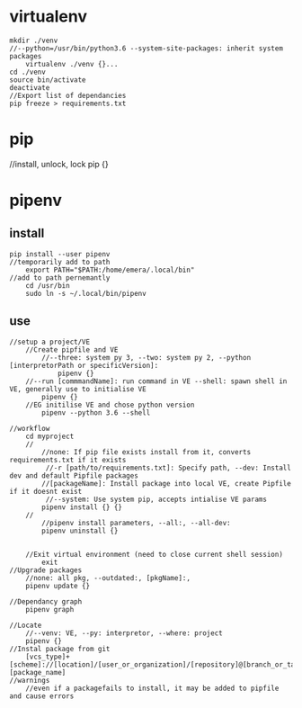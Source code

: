 # virtualenv
	mkdir ./venv
	//--python=/usr/bin/python3.6 --system-site-packages: inherit system packages
        virtualenv ./venv {}...
	cd ./venv
	source bin/activate
	deactivate
	//Export list of dependancies 
	pip freeze > requirements.txt
# pip
//install, unlock, lock
pip {}

# pipenv
## install
    pip install --user pipenv
    //temporarily add to path
        export PATH="$PATH:/home/emera/.local/bin"
    //add to path pernemantly
        cd /usr/bin
        sudo ln -s ~/.local/bin/pipenv
## use
    //setup a project/VE
        //Create pipfile and VE
            //--three: system py 3, --two: system py 2, --python [interpretorPath or specificVersion]:         
                pipenv {}
        //--run [commmandName]: run command in VE --shell: spawn shell in VE, generally use to initialise VE
            pipenv {}
        //EG initilise VE and chose python version
            pipenv --python 3.6 --shell
        
    //workflow
        cd myproject
        //       
            //none: If pip file exists install from it, converts requirements.txt if it exists
             //-r [path/to/requirements.txt]: Specify path, --dev: Install dev and default Pipfile packages            
            //[packageName]: Install package into local VE, create Pipfile if it doesnt exist
             //--system: Use system pip, accepts intialise VE params
            pipenv install {} {}
        //
            //pipenv install parameters, --all:, --all-dev:
            pipenv uninstall {}

        
        //Exit virtual environment (need to close current shell session)
            exit
    //Upgrade packages
        //none: all pkg, --outdated:, [pkgName]:,
        pipenv update {}

    //Dependancy graph
        pipenv graph

    //Locate
        //--venv: VE, --py: interpretor, --where: project
        pipenv {}
    //Instal package from git
        [vcs_type]+[scheme]://[location]/[user_or_organization]/[repository]@[branch_or_tag]#[package_name]
    //warnings
        //even if a packagefails to install, it may be added to pipfile and cause errors
